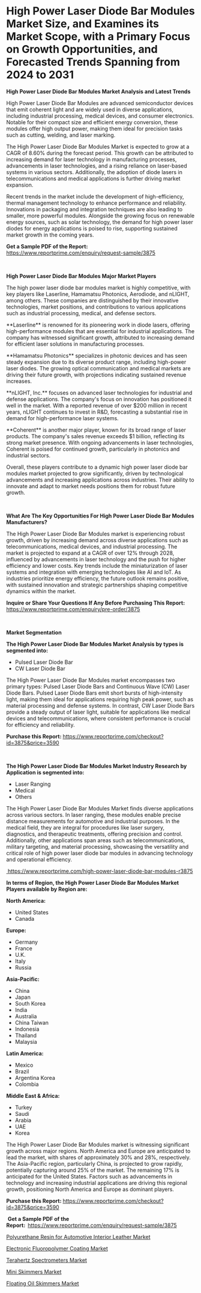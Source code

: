 <p><h1>High Power Laser Diode Bar Modules Market Size, and Examines its Market Scope, with a Primary Focus on Growth Opportunities, and Forecasted Trends Spanning from 2024 to 2031</h1></p><p><strong>High Power Laser Diode Bar Modules Market Analysis and Latest Trends</strong></p>
<p><p>High Power Laser Diode Bar Modules are advanced semiconductor devices that emit coherent light and are widely used in diverse applications, including industrial processing, medical devices, and consumer electronics. Notable for their compact size and efficient energy conversion, these modules offer high output power, making them ideal for precision tasks such as cutting, welding, and laser marking.</p><p>The High Power Laser Diode Bar Modules Market is expected to grow at a CAGR of 8.60% during the forecast period. This growth can be attributed to increasing demand for laser technology in manufacturing processes, advancements in laser technologies, and a rising reliance on laser-based systems in various sectors. Additionally, the adoption of diode lasers in telecommunications and medical applications is further driving market expansion.</p><p>Recent trends in the market include the development of high-efficiency, thermal management technology to enhance performance and reliability. Innovations in packaging and integration techniques are also leading to smaller, more powerful modules. Alongside the growing focus on renewable energy sources, such as solar technology, the demand for high power laser diodes for energy applications is poised to rise, supporting sustained market growth in the coming years.</p></p>
<p><strong>Get a Sample PDF of the Report:&nbsp;</strong> <a href="https://www.reportprime.com/enquiry/request-sample/3875">https://www.reportprime.com/enquiry/request-sample/3875</a></p>
<p>&nbsp;</p>
<p><strong>High Power Laser Diode Bar Modules Major Market Players</strong></p>
<p><p>The high power laser diode bar modules market is highly competitive, with key players like Laserline, Hamamatsu Photonics, Aerodiode, and nLIGHT, among others. These companies are distinguished by their innovative technologies, market positions, and contributions to various applications such as industrial processing, medical, and defense sectors.</p><p>**Laserline** is renowned for its pioneering work in diode lasers, offering high-performance modules that are essential for industrial applications. The company has witnessed significant growth, attributed to increasing demand for efficient laser solutions in manufacturing processes. </p><p>**Hamamatsu Photonics** specializes in photonic devices and has seen steady expansion due to its diverse product range, including high-power laser diodes. The growing optical communication and medical markets are driving their future growth, with projections indicating sustained revenue increases.</p><p>**nLIGHT, Inc.** focuses on advanced laser technologies for industrial and defense applications. The company's focus on innovation has positioned it well in the market. With a reported revenue of over $200 million in recent years, nLIGHT continues to invest in R&D, forecasting a substantial rise in demand for high-performance laser systems.</p><p>**Coherent** is another major player, known for its broad range of laser products. The company's sales revenue exceeds $1 billion, reflecting its strong market presence. With ongoing advancements in laser technologies, Coherent is poised for continued growth, particularly in photonics and industrial sectors.</p><p>Overall, these players contribute to a dynamic high power laser diode bar modules market projected to grow significantly, driven by technological advancements and increasing applications across industries. Their ability to innovate and adapt to market needs positions them for robust future growth.</p></p>
<p>&nbsp;</p>
<p><strong>What Are The Key Opportunities For High Power Laser Diode Bar Modules Manufacturers?</strong></p>
<p><p>The High Power Laser Diode Bar Modules market is experiencing robust growth, driven by increasing demand across diverse applications such as telecommunications, medical devices, and industrial processing. The market is projected to expand at a CAGR of over 12% through 2028, influenced by advancements in laser technology and the push for higher efficiency and lower costs. Key trends include the miniaturization of laser systems and integration with emerging technologies like AI and IoT. As industries prioritize energy efficiency, the future outlook remains positive, with sustained innovation and strategic partnerships shaping competitive dynamics within the market.</p></p>
<p><strong>Inquire or Share Your Questions If Any Before Purchasing This Report:</strong> <a href="https://www.reportprime.com/enquiry/pre-order/3875">https://www.reportprime.com/enquiry/pre-order/3875</a></p>
<p>&nbsp;</p>
<p><strong>Market Segmentation</strong></p>
<p><strong>The High Power Laser Diode Bar Modules Market Analysis by types is segmented into:</strong></p>
<p><ul><li>Pulsed Laser Diode Bar</li><li>CW Laser Diode Bar</li></ul></p>
<p><p>The High Power Laser Diode Bar Modules market encompasses two primary types: Pulsed Laser Diode Bars and Continuous Wave (CW) Laser Diode Bars. Pulsed Laser Diode Bars emit short bursts of high-intensity light, making them ideal for applications requiring high peak power, such as material processing and defense systems. In contrast, CW Laser Diode Bars provide a steady output of laser light, suitable for applications like medical devices and telecommunications, where consistent performance is crucial for efficiency and reliability.</p></p>
<p><strong>Purchase this Report:&nbsp;</strong><a href="https://www.reportprime.com/checkout?id=3875&price=3590">https://www.reportprime.com/checkout?id=3875&price=3590</a></p>
<p>&nbsp;</p>
<p><strong>The High Power Laser Diode Bar Modules Market Industry Research by Application is segmented into:</strong></p>
<p><ul><li>Laser Ranging</li><li>Medical</li><li>Others</li></ul></p>
<p><p>The High Power Laser Diode Bar Modules Market finds diverse applications across various sectors. In laser ranging, these modules enable precise distance measurements for automotive and industrial purposes. In the medical field, they are integral for procedures like laser surgery, diagnostics, and therapeutic treatments, offering precision and control. Additionally, other applications span areas such as telecommunications, military targeting, and material processing, showcasing the versatility and critical role of high power laser diode bar modules in advancing technology and operational efficiency.</p></p>
<p><a href="https://www.reportprime.com/high-power-laser-diode-bar-modules-r3875">&nbsp;https://www.reportprime.com/high-power-laser-diode-bar-modules-r3875</a></p>
<p><strong>In terms of Region, the High Power Laser Diode Bar Modules Market Players available by Region are:</strong></p>
<p>
    <p> <strong> North America: </strong>
        <ul>
            <li>United States</li>
            <li>Canada</li>
        </ul>
        </p> 
    <p> <strong> Europe: </strong>
        <ul>
            <li>Germany</li>
            <li>France</li>
            <li>U.K.</li>
            <li>Italy</li>
            <li>Russia</li>
        </ul>
        </p> 
    <p> <strong> Asia-Pacific: </strong>
        <ul>
            <li>China</li>
            <li>Japan</li>
            <li>South Korea</li>
            <li>India</li>
            <li>Australia</li>
            <li>China Taiwan</li>
            <li>Indonesia</li>
            <li>Thailand</li>
            <li>Malaysia</li>
        </ul>
        </p> 
    <p> <strong> Latin America: </strong>
        <ul>
            <li>Mexico</li>
            <li>Brazil</li>
            <li>Argentina Korea</li>
            <li>Colombia</li>
        </ul>
        </p> 
    <p> <strong> Middle East & Africa: </strong>
        <ul>
            <li>Turkey</li>
            <li>Saudi</li>
            <li>Arabia</li>
            <li>UAE</li>
            <li>Korea</li>
        </ul>
    </p>
    </p>
<p><p>The High Power Laser Diode Bar Modules market is witnessing significant growth across major regions. North America and Europe are anticipated to lead the market, with shares of approximately 30% and 28%, respectively. The Asia-Pacific region, particularly China, is projected to grow rapidly, potentially capturing around 25% of the market. The remaining 17% is anticipated for the United States. Factors such as advancements in technology and increasing industrial applications are driving this regional growth, positioning North America and Europe as dominant players.</p></p>
<p><strong>Purchase this Report: </strong><a href="https://www.reportprime.com/checkout?id=3875&price=3590">https://www.reportprime.com/checkout?id=3875&price=3590</a></p>
<p>&nbsp;<strong>Get a Sample PDF of the Report:&nbsp;&nbsp;</strong><a href="https://www.reportprime.com/enquiry/request-sample/3875">https://www.reportprime.com/enquiry/request-sample/3875</a></p>
<p><strong></strong></p>
<p><p><a href="https://issuu.com/reportprime-2/docs/polyurethane-resin-for-automotive-i_0da7069b68104b">Polyurethane Resin for Automotive Interior Leather Market</a></p><p><a href="https://issuu.com/reportprime-2/docs/electronic-fluoropolymer-coating-ma_f2ebef583ede0b">Electronic Fluoropolymer Coating Market</a></p><p><a href="https://www.linkedin.com/pulse/how-regional-markets-adapting-terahertz-spectrometers-market-0crse?trackingId=0C3ZlrIITAyuBY32SfLRJw%3D%3D">Terahertz Spectrometers Market</a></p><p><a href="https://www.linkedin.com/pulse/mini-skimmers-industry-analysis-report-its-market-size-nn8ce?trackingId=M0GZk2PNSJq3Tm5O0Q%2BisQ%3D%3D">Mini Skimmers Market</a></p><p><a href="https://www.linkedin.com/pulse/how-regions-adapting-floating-oil-skimmers-market-global-5w60e?trackingId=hPhDpAjvTvOP3oQsdJgvdg%3D%3D">Floating Oil Skimmers Market</a></p></p>